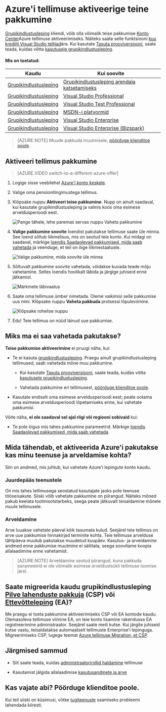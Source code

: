 <properties
    pageTitle="Aktiveerige teine pakkumine Azure tellimuse | Microsoft Azure'i"
    description="Teada, kuidas muuta Azure tellimuse ja aktiveerige erinevat pakkumist tellimuse haldusportaali abil"
    services=""
    documentationCenter=""
    authors="genlin"
    manager="mbaldwin"
    editor=""
    tags="billing,top-support-issue"/>

<tags
    ms.service="billing"
    ms.workload="na"
    ms.tgt_pltfrm="na"
    ms.devlang="na"
    ms.topic="article"
    ms.date="09/30/2016"
    ms.author="genli"/>

# <a name="switch-your-azure-subscription-to-another-offer"></a>Azure'i tellimuse aktiveerige teine pakkumine

[Grupikindlustusleping](https://azure.microsoft.com/offers/ms-azr-0003p/) kliendi, võib olla võimalik teise pakkumise [Konto Center](https://account.windowsazure.com/Subscriptions)Azure tellimuse aktiveerimiseks. Näiteks saate selle funktsiooni [kuu krediiti Visual Studio tellijad](https://azure.microsoft.com/pricing/member-offers/msdn-benefits-details/)ära. Kui kasutate [Tasuta prooviversiooni](https://azure.microsoft.com/free/), saate teada, kuidas võtta [kasutusele grupikindlustusleping](billing-upgrade-azure-subscription.md).

#### <a name="whats-supported"></a>Mis on toetatud:

| Kaudu                                                              | Kui soovite                                                                                      |
|-------------------------------------------------------------------|-----------------------------------------------------------------------------------------|
| [Grupikindlustusleping](https://azure.microsoft.com/offers/ms-azr-0003p/) | [Grupikindlustusleping arendaja katsetamiseks](https://azure.microsoft.com/offers/ms-azr-0023p/)              |
| [Grupikindlustusleping](https://azure.microsoft.com/offers/ms-azr-0003p/) | [Visual Studio Professional](https://azure.microsoft.com/offers/ms-azr-0059p/)          |
| [Grupikindlustusleping](https://azure.microsoft.com/offers/ms-azr-0003p/) | [Visual Studio Test Professional](https://azure.microsoft.com/offers/ms-azr-0060p/)     |
| [Grupikindlustusleping](https://azure.microsoft.com/offers/ms-azr-0003p/) | [MSDN-i platvormid](https://azure.microsoft.com/offers/ms-azr-0062p/)                      |
| [Grupikindlustusleping](https://azure.microsoft.com/offers/ms-azr-0003p/) | [Visual Studio Enterprise](https://azure.microsoft.com/offers/ms-azr-0063p/)            |
| [Grupikindlustusleping](https://azure.microsoft.com/offers/ms-azr-0003p/) | [Visual Studio Enterprise (Bizspark)](https://azure.microsoft.com/offers/ms-azr-0064p/) |

> [AZURE.NOTE] Muude pakkuda muutmisele, [pöörduge klienditoe poole](https://portal.azure.com/?#blade/Microsoft_Azure_Support/HelpAndSupportBlade).
    
## <a name="switch-subscription-offer"></a>Aktiveeri tellimus pakkumine

> [AZURE.VIDEO switch-to-a-different-azure-offer]

1.  Logige sisse veebilehel [Azure'i konto keskele](https://account.windowsazure.com/Subscriptions).

2.  Valige oma pensionitingimustega tellimus.

3.  Klõpsake nuppu **Aktiveeri teise pakkumine**. Nupp on ainult saadaval, kui kasutate grupikindlustusleping ja valmis koos oma esimese arveldusperioodi eest.

    ![Pange tähele, lehe paremas servas nuppu Vaheta pakkumine](./media/billing-how-to-switch-azure-offer/switchbutton.png)
    
4.  **Valige pakkumine soovite** loendist pakutakse tellimuse saate üle minna. See loend sõltub liikmelisus, mis on seotud teie konto. Kui midagi on saadaval, märkige [loendis Saadaolevad pakkumised, mida saab vahetada](#whats-supported) ja veenduge, et teil on õige liikmestaatuste. 

    ![Valige pakkumine, mida soovite üle minna](./media/billing-how-to-switch-azure-offer/selectoffer.png)

5.  Sõltuvalt pakkumine soovite vahetada, võidakse kuvada teade mõju vahetamine. Selles loendis hoolikalt läbida ja järgige juhiseid enne jätkamist.

    ![Märkmete läbivaatus](./media/billing-how-to-switch-azure-offer/thingstonote.png)

6.  Saate oma tellimuse ümber nimetada. Oleme vaikimisi selle pakkumise uus nimi. Klõpsake nuppu **Vaheta pakkuda** protsessi lõpuleviimine.

    ![Klõpsake rohelise nuppu](./media/billing-how-to-switch-azure-offer/confirmpage.png)

7.  Edu! Teie tellimus on nüüd läinud uue pakkumise.

## <a name="why-cant-i-switch-offers"></a>Miks ma ei saa vahetada pakutakse?

**Teise pakkumise aktiveerimine** ei pruugi näha, kui:

- Te ei kasuta [grupikindlustusleping](https://azure.microsoft.com/offers/ms-azr-0003p/). Praegu ainult grupikindlustusleping tellimused, saab vahetada mõne muu pakkumine.

    - Kui kasutate [Tasuta prooviversiooni](https://azure.microsoft.com/free/), saate teada, kuidas võtta [kasutusele grupikindlustusleping](billing-upgrade-azure-subscription.md).

    - Vahetada pakkumine eri tellimusest, [pöörduge klienditoe poole](https://portal.azure.com/?#blade/Microsoft_Azure_Support/HelpAndSupportBlade).

- Kasutate endiselt oma esimese arveldusperioodi eest; peate ootama oma esimese arveldusperioodi lõpetamiseks enne, kui vahetate pakkumisi.

Võite näha, **ei ole saadaval sel ajal riigi või regiooni sobivaid** kui:

- Te pole õigus mis tahes pakkumine parameetrid. Märkige [loendis Saadaolevad pakkumised, mida saab vahetada](#whats-supported).

## <a name="what-does-switching-azure-offers-do-to-my-service-and-billing"></a>Mida tähendab, et aktiveerida Azure'i pakutakse kas minu teenuse ja arveldamise kohta?

Siin on andmed, mis juhtub, kui vahetate Azure'i lepingute konto kaudu.

### <a name="access-to-services"></a>Juurdepääs teenustele

On mis tahes tellimusega seostatud kasutajate jaoks pole teenuse tööseisakute. Siiski võib vahetate pakkumine on piirangud. Näiteks mõned pakub keelata tootmisotstarbeks, seega peate jätkuvalt teisaldamine mõnele muule tellimusele.

### <a name="billing"></a>Arveldamine

Arve luuakse vahetate päeval kõik tasumata kulud. Seejärel teie tellimus on arve uue pakkumise hinnakirjad terminite kohta. Teie tellimuse arvelduse tähtpäeva muutub pakutakse muudetud kuupäev. Kasutus- ja arveldamine andmed enne pakkumise muutmine ei säilitata, seega soovitame koopia allalaadimine enne vahetamist.

> [AZURE.NOTE] Arveldamine seotud piirangud, kuna pakkuda parameetrid ei ole võimalik esimese arveldustsükli tellimuse loomise järel.

## <a name="can-i-migrate-from-pay-as-you-go-to-cloud-solution-providerhttpspartnermicrosoftcomsolutionscloud-reseller-overview-csp-or-enterprise-agreementhttpsazuremicrosoftcompricingenterprise-agreement-ea"></a>Saate migreerida kaudu grupikindlustusleping [Pilve lahenduste pakkuja](https://partner.microsoft.com/Solutions/cloud-reseller-overview) (CSP) või [Ettevõtteleping](https://azure.microsoft.com/pricing/enterprise-agreement/) (EA)?

Me praegu ei toeta pakkumine aktiveerimiseks CSP või EA kontode kaudu. Olemasoleva tellimuse viimine EA, on teie konto lisamine rakendusse EA registreerimine administraator. Seejärel saate meili kutse. Kui järgite juhiseid kutse vastu, teisaldatakse automaatselt tellimuste Enterprise'i lepinguga. Migreerimiseks CSP, lugege teemat [Azure tellimuse Migration, et CSP](https://blogs.technet.microsoft.com/hybridcloudbp/2016/08/26/azure-subscription-migration-to-csp/).

## <a name="next-steps"></a>Järgmised sammud

- Siit saate teada, kuidas [administraatorirollid haldamine](billing-add-change-azure-subscription-administrator.md) tellimuse

- Kasutamist jälgida allalaadimise [kasutusandmete ja arve](billing-download-azure-invoice-daily-usage-date.md)

## <a name="need-help-contact-support"></a>Kas vajate abi? Pöörduge klienditoe poole.

Kui teil siiski on küsimusi, võtke [tugiteenuste](https://portal.azure.com/?#blade/Microsoft_Azure_Support/HelpAndSupportBlade) saamiseks probleemi lahendada kiiresti.
